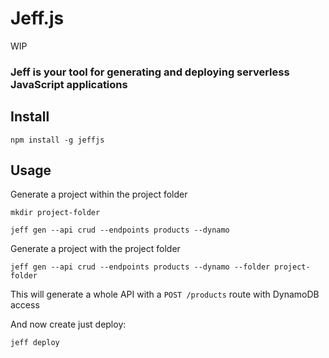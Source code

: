 # Jeff.js
WIP

### Jeff is your tool for generating and deploying serverless JavaScript applications
 
## Install
 
```shell
npm install -g jeffjs
```
 
## Usage
 
Generate a project within the project folder
 ```shell
 mkdir project-folder
 
 jeff gen --api crud --endpoints products --dynamo
 ```
 
 
Generate a project with the project folder
  ```shell
  jeff gen --api crud --endpoints products --dynamo --folder project-folder
  ```
  
This will generate a whole API with a `POST /products` route with DynamoDB access 
  
And now create just deploy:
  ```shell
  jeff deploy
  ```